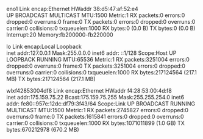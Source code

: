 eno1      Link encap:Ethernet  HWaddr 38:d5:47:af:52:e4  
          UP BROADCAST MULTICAST  MTU:1500  Metric:1
          RX packets:0 errors:0 dropped:0 overruns:0 frame:0
          TX packets:0 errors:0 dropped:0 overruns:0 carrier:0
          collisions:0 txqueuelen:1000 
          RX bytes:0 (0.0 B)  TX bytes:0 (0.0 B)
          Interrupt:20 Memory:fb200000-fb220000 

lo        Link encap:Local Loopback  
          inet addr:127.0.0.1  Mask:255.0.0.0
          inet6 addr: ::1/128 Scope:Host
          UP LOOPBACK RUNNING  MTU:65536  Metric:1
          RX packets:3251004 errors:0 dropped:0 overruns:0 frame:0
          TX packets:3251004 errors:0 dropped:0 overruns:0 carrier:0
          collisions:0 txqueuelen:1000 
          RX bytes:217124564 (217.1 MB)  TX bytes:217124564 (217.1 MB)

wlxf42853004df8 Link encap:Ethernet  HWaddr f4:28:53:00:4d:f8  
          inet addr:175.159.75.22  Bcast:175.159.75.255  Mask:255.255.254.0
          inet6 addr: fe80::957e:12dc:df79:3f43/64 Scope:Link
          UP BROADCAST RUNNING MULTICAST  MTU:1500  Metric:1
          RX packets:2745827 errors:0 dropped:0 overruns:0 frame:0
          TX packets:1615841 errors:0 dropped:0 overruns:0 carrier:0
          collisions:0 txqueuelen:1000 
          RX bytes:1071011899 (1.0 GB)  TX bytes:670212978 (670.2 MB)

